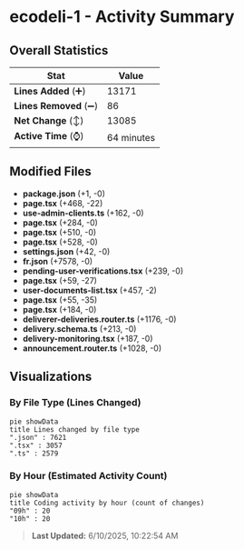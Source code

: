 # ecodeli-1 - Activity Summary 

## Overall Statistics

| Stat                   | Value                                                             |
| ---------------------- | ----------------------------------------------------------------- |
| **Lines Added** (➕)   | 13171                                          |
| **Lines Removed** (➖) | 86                                        |
| **Net Change** (↕)    | 13085                |
| **Active Time** (⌚)   | 64 minutes |


## Modified Files
- **package.json** (+1, -0)
- **page.tsx** (+468, -22)
- **use-admin-clients.ts** (+162, -0)
- **page.tsx** (+284, -0)
- **page.tsx** (+510, -0)
- **page.tsx** (+528, -0)
- **settings.json** (+42, -0)
- **fr.json** (+7578, -0)
- **pending-user-verifications.tsx** (+239, -0)
- **page.tsx** (+59, -27)
- **user-documents-list.tsx** (+457, -2)
- **page.tsx** (+55, -35)
- **page.tsx** (+184, -0)
- **deliverer-deliveries.router.ts** (+1176, -0)
- **delivery.schema.ts** (+213, -0)
- **delivery-monitoring.tsx** (+187, -0)
- **announcement.router.ts** (+1028, -0)

## Visualizations

### By File Type (Lines Changed)

```mermaid
pie showData
title Lines changed by file type
".json" : 7621
".tsx" : 3057
".ts" : 2579
```

### By Hour (Estimated Activity Count)

```mermaid
pie showData
title Coding activity by hour (count of changes)
"09h" : 20
"10h" : 20
```


> **Last Updated:** 6/10/2025, 10:22:54 AM